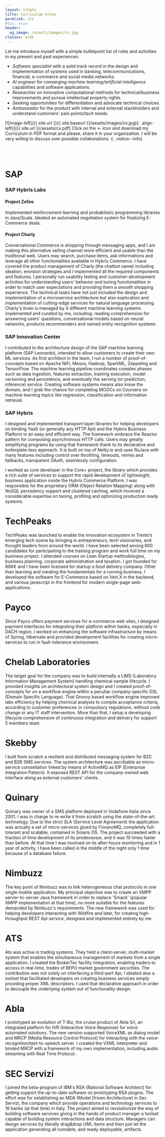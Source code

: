 ```yaml
---
layout: single
title: Curriculum Vitae
permlink: /cv
#toc: true
header:
  og_image: /assets/images/cv.jpg
classes: wide
---
```

Let me introduce myself with a simple bulletpoint list of roles and activities in my present and past experiences:
- *Software specialist* with a solid track record in the design and implementation of systems
used in banking, telecommunications, financial, e-commerce and social media networks.
- *AI engineer* for converging _machine learning/artificial intelligence_ capabilities and software applications.
- *Researcher* on innovative computational methods for technical/business improvements and pursue intellectual property rights.   
- *Seeking opportunities* for differentiation and advocate technical choices.
- *Ambassador* for the product with internal and external stackholders and understand customers' pain points/tacit needs. 

[![image-left]({{ site.url }}{{ site.baseurl }}/assets/images/cv.jpg){: .align-left}]({{ site.url }}/assets/cv.pdf)
Click on the &#8592; icon and download my Curriculum in PDF format and please, share it in your organization. I will be very willing to discuss over possible collaborations. 
{: .notice--info}
<br>
<br>
<br>
<br>

# SAP
### SAP Hybris Labs
#### Project Zefiro
Implemented reinforcement learning and probabilistic programming libraries in Java/Scala. Ideated an automated negotiation system for finalizing E-Commerce deals.


#### Project Charly
Conversational Commerce is shopping through messaging apps, and I am making this alternative selling channel more efficient and usable than the traditional web.
Users may search, purchase items, ask informations and leverage all other functionalities available in Hybris Commerce.
I have covered the product management of Charly (the chatbot name) including ideation, envision strategies and
I implemented all the required components and features.
I personally run usability testing and customer-development activities for understanding users' behavior and tuning functionalities
in order to match user expectations and providing them a smooth shopping experience.
The technical tasks have not just included the design and implementation of a microservice architecture
but also exploration and implementation of cutting-edge services for natural language processing.
Charly's brain is managed by 4 different machine learning systems implemented and curated by me, including:
reading comprehension for answering users' questions, conversational models based on neural networks, products recommenders and named entity recognition systems.

### SAP Innovation Center

I contributed to the architecture design of the SAP machine learning platform (SAP Leonardo), intended to allow customers to create their own ML services.
As first architect in the team, I run a number of proof-of-concepts based on Apache NiFi, Mesos, Hadoop, SparkML,
Zeppeling and TensorFlow. The machine learning pipeline coordinates complex phases such as data ingestion, features extraction, training execution,
model versioning and persistence, and eventually the serving (or prediction, inference) service. Creating software systems means also know the domain,
and I grab the chance for completing MOOCs on Coursera on machine learning topics like regression, classification and information retrieval.

### SAP Hybris

I designed and implemented transport-layer libraries for helping developers on binding YaaS (or generally any HTTP Api) and the Hybris Business Platform in an easy and efficient way.
The framework embrace the Reactor pattern for composing asynchronous HTTP calls. Users may greatly simplifying programs by using that framework thank to its declarative and boilerplate-less
approach. It is built on top of Netty.io and uses RxJava with many features including control over throttling, timeouts, retries and fallbacks, transparent OAuth, seamlessly configuration.

I worked as core developer in the Core+ project, the library which provides a rich suite of services to support the rapid development of lightweight, business application inside the Hybris Commerce Platform. I was responsible for the proprietary ORM (Object Relation Mapping) along with NoSQL persistency support and clustered caching, which involved a considerable expertise on tuning, profiling and optimizing production ready systems.

# TechPeaks

TechPeaks was launched to enable the innovation ecosystem in Trento’s emerging tech scene by bringing in entrepreneurs, tech visionaries, and thought leaders from around the world.
I have been selected among 600 candidates for participating to the training program and work full time on my business project.
I attended courses on Lean Startup methodologies, business planning, corporate administration and taxation.
I got founded for 80K€ and I have been licensed for startup a food delivery company.
Other than learning and creating the fundamentals for a running business, I developed the software for E-Commerce based on Vert.X in the backend, and various javascript in the frontend
for modern single-page web-applications.

# Payco

Since Payco offers payment services for e-commerce web sites, I designed payment interfaces for integrating their platform
within banks, especially in DACH region. I worked on enhancing the software infrastructure by means of
Spring, hibernate and provided development facilities for creating micro-services to run in fault-tolerance environment.

# Chelab Laboratories

The target goal for the company was to build internally a LIMS (Laboratory Information Management System) handling chemical sample lifecycle.
I provided insights on architectural system design and I created proof-of-concepts for on a workflow engine within a peculiar company-specific DSL (Domain Specific Language).
That Groovy based workflow engine improved labs efficiency by helping chemical analysts to compile acceptance criteria, according to customer preferences or compulsory regulations,
without code change or any IT staff intervention. More than that, I setup a developing lifecycle comprehensive of  continuous integration and delivery for support 5 members team.

# Skebby

I built from scratch a resilient and distributed messaging system for B2C and B2B SMS services.
The system architecture was ascribable as micro-service constellation linked by means of ActiveMQ as EIP (Enterprise Integration Pattern).
It exposed REST API for the company-owned web interface along as external customers' clients.


# Quinary

Quinary was owner of a SMS platform deployed in Vodafone Italia since 2001. I was in charge to re-write it from scratch using the state-of-the-art technology.
Due to the strict SLA (Service Level Agreement) the application was actually a set of micro-services glued by FioranoMQ, completely full-tolerant and scalable, contained in Solaris OS.
The project succeeded with a fraction of time development of its predecessor, and it was 10 times faster than before.
At that time I was involved on its after-hours monitoring and in 1 year of activity, I have been called in the middle of the night only 1 time because of a database failure.

# Nimbuzz

The key point of Nimbuzz was to link heterogeneous chat protocols in one single mobile application.
My principal objective was to create an XMPP server-to-server Java framework in order to replace 'Smack' (popular XMPP implementation at that time),
no more suitable for the features demanded by Nimbuzz's requirements. The new framework was used for helping developers interacting with Wildfire and later,
for creating high-throughput REST Api service, designed and implemented entirely by me.

# ATS

Ats was active in trading systems. They held a client-server, multi-market system that enables the simultaneous management of markets from a single application.
I created the BrokerTec facility integration, enabling traders to access in real-time, trades of REPO market government securities.
The contribution was not solely on interfacing a third-part Api, I ideated also a toolset that facilitated developers on creating business services
simply providing proper XML descriptors. I used that declarative approach in order to decouple the underlying system out of functionality design.

# Abla

I prototyped an evolution of T-Biz, the cruise product of Abla Srl, an integrated platform for IVR (Interactive Voice Response)
for voice automated solutions. The new version supported VoiceXML as dialog model and MRCP (Media Resource Control Protocol)
for interacting with the voice-recognition/text-to-speech server. I created the VXML interpreter and binded MRCP with a framework
of my own implementation, including audio streaming with Real Time Protocol.

# SEC Servizi

I joined the beta-program of IBM's RSA (Rational Software Architect) for getting support the up-to-date software on prototyping RSA plugins. The effort was for establishing an MDA (Model Driven Architecture) in Sec Servizi, the company which provide
operations and technology services to 16 banks (at that time) in Italy.
The project aimed to revolutionize the way of building software services giving in the hands of product manager a toolset capable of building system interactions and data structure. Managers can design services by literally drag\&drop UML items
and then just let the application generating all runnable, and ready deployable, artifacts.
